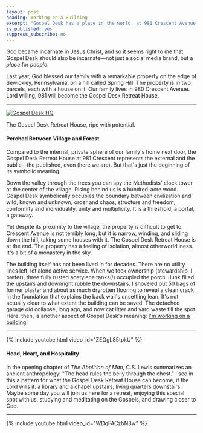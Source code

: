 ```yaml
---
layout: post
heading: Working on a Building
excerpt: "Gospel Desk has a place in the world, at 981 Crescent Avenue, on Spring Hill in Sewickley, Pennsylvania."
is_published: yes
suppress_subscribe: no
---
```


God became incarnate in Jesus Christ, and so it seems right to me that Gospel
Desk should also be incarnate—not just a social media brand, but a *place* for
*people*.

Last year, God blessed our family with a remarkable property on the edge of
Sewickley, Pennsylvania, on a hill called Spring Hill. The property is in two
parcels, each with a house on it. Our family lives in 980 Crescent Avenue. Lord
willing, 981 will become the Gospel Desk Retreat House.

---

[![Gospel Desk HQ](../gospel-desk-hq.small.jpg)](../gospel-desk-hq.jpg)
<div class="caption">The Gospel Desk Retreat House, ripe with potential.</div>

#### Perched Between Village and Forest 

Compared to the internal, private sphere of our family's home next door, the
Gospel Desk Retreat House at 981 Crescent represents the external and the
public—the published, even (here we are). But that's just the beginning of its
symbolic meaning.

Down the valley through the trees you can spy the Methodists' clock tower at
the center of the village. Rising behind us is a hundred-acre wood.  Gospel
Desk symbolically occupies the boundary between civilization and wild, known
and unknown, order and chaos, structure and freedom, conformity and
individuality, unity and multiplicity. It is a threshold, a portal, a gateway.

Yet despite its proximity to the village, the property is difficult to get to.
Crescent Avenue is not terribly long, but it is narrow, winding, and sliding
down the hill, taking some houses with it. The Gospel Desk Retreat House is at
the end. The property has a feeling of isolation, almost otherworldliness. It's
a bit of a monastery in the sky.

The building itself has not been lived in for decades. There are no utility
lines left, let alone active service. When we took ownership (stewardship, I
prefer), three fully rusted acetylene tanks(!) occupied the porch. Junk filled
the upstairs and downright rubble the downstairs. I shoveled out 50 bags of
former plaster and about as much dryrotten flooring to reveal a clean crack in
the foundation that explains the back wall's unsettling lean. It's not actually
clear to what extent the building can be saved. The detached garage *did*
collapse, long ago, and now cat litter and yard waste fill the spot. Here,
then, is another aspect of Gospel Desk's meaning: [I'm working on a
building](https://en.wikipedia.org/wiki/I%27m_Working_on_a_Building)!

---

{% include youtube.html video_id="ZEQgL85tpkU" %}


#### Head, Heart, and Hospitality

In the opening chapter of *The Abolition of Man*, C.S. Lewis summarizes an
ancient anthropology: "The head rules the belly through the chest." I see in
this a pattern for what the Gospel Desk Retreat House can become, if the Lord
wills it: a library and a chapel upstairs, living quarters downstairs. Maybe
some day you will join us here for a retreat, enjoying this special spot with
us, studying and meditating on the Gospels, and drawing closer to God.

---

{% include youtube.html video_id="WDqFACzbN3w" %}
